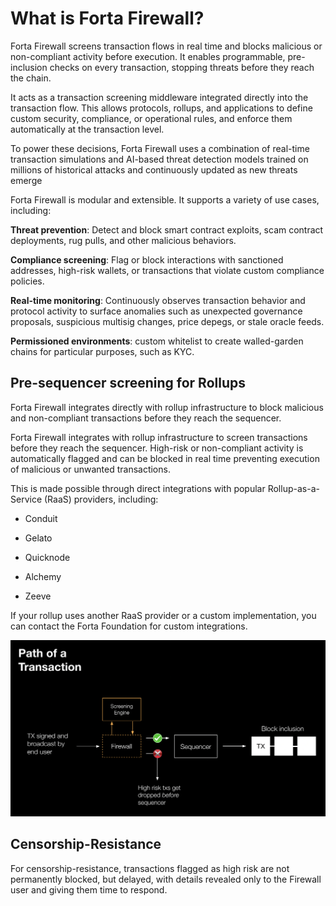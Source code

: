 # What is Forta Firewall?

Forta Firewall screens transaction flows in real time and blocks malicious or non-compliant activity before execution. It enables programmable, pre-inclusion checks on every transaction, stopping threats before they reach the chain.

It acts as a transaction screening middleware integrated directly into the transaction flow. This allows protocols, rollups, and applications to define custom security, compliance, or operational rules, and enforce them automatically at the transaction level.

To power these decisions, Forta Firewall uses a combination of real-time transaction simulations and AI-based threat detection models trained on millions of historical attacks and continuously updated as new threats emerge

Forta Firewall is modular and extensible. It supports a variety of use cases, including:

**Threat prevention**: Detect and block smart contract exploits, scam contract deployments, rug pulls, and other malicious behaviors.

**Compliance screening**: Flag or block interactions with sanctioned addresses, high-risk wallets, or transactions that violate custom compliance policies.

**Real-time monitoring**: Continuously observes transaction behavior and protocol activity to surface anomalies such as unexpected governance proposals, suspicious multisig changes, price depegs, or stale oracle feeds.

**Permissioned environments**: custom whitelist to create walled-garden chains for particular purposes, such as KYC.




## Pre-sequencer screening for Rollups

Forta Firewall integrates directly with rollup infrastructure to block malicious and non-compliant transactions before they reach the sequencer.

Forta Firewall integrates with rollup infrastructure to screen transactions before they reach the sequencer. High-risk or non-compliant activity is automatically flagged and can be blocked in real time preventing execution of malicious or unwanted transactions.

This is made possible through direct integrations with popular Rollup-as-a-Service (RaaS) providers, including:

- Conduit

- Gelato

- Quicknode

- Alchemy

- Zeeve

If your rollup uses another RaaS provider or a custom implementation, you can contact the Forta Foundation for custom integrations.

![tx_screening](protocol_fortrress.png)

## Censorship-Resistance

For censorship-resistance, transactions flagged as high risk are not permanently blocked, but delayed, with details revealed only to the Firewall user and giving them time to respond.